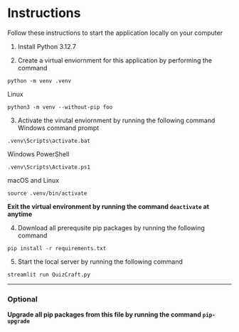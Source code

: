 # Instructions
Follow these instructions to start the application locally on your computer

1. Install Python 3.12.7

2. Create a virtual enviornment for this application by performing the command
```
python -m venv .venv
```
Linux
```
python3 -m venv --without-pip foo
```

3. Activate the virutal enviornment by running the following command
Windows command prompt
```
.venv\Scripts\activate.bat
```
Windows PowerShell
```
.venv\Scripts\Activate.ps1
```
macOS and Linux
```
source .venv/bin/activate
```

**Exit the virtual environment by running the command ```deactivate``` at anytime**

4. Download all prerequsite pip packages by running the following command
```
pip install -r requirements.txt
```

5. Start the local server by running the following command
```
streamlit run QuizCraft.py
```


-----
### Optional
**Upgrade all pip packages from this file by running the command ```pip-upgrade```**

